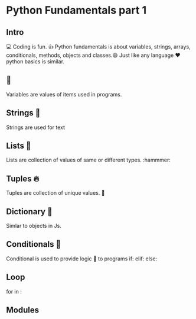 # Python Fundamentals part 1
## Intro
:computer: Coding is fun. :+1: Python fundamentals is about variables, strings, arrays, conditionals, methods, objects and classes.:smile:
Just like any language :heart: python basics is similar.
## :rainbow: 
Variables  are values of items used in programs.
## Strings :green_book:
Strings are used for text
## Lists :flashlight:
Lists are collection of values of same or different types. :hammmer:
## Tuples :fire:
Tuples are collection of unique values. :pray:

## Dictionary :blue_book:
Simlar to objects in Js.

## Conditionals :kiss:
Conditional is used to provide logic :brain: to programs 
if: elif: else:

## Loop 
for in :
## Modules

